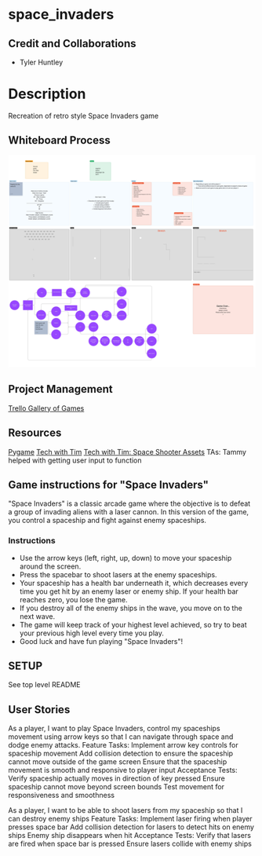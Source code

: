 # space_invaders

## Credit and Collaborations
- Tyler Huntley

# Description
Recreation of retro style Space Invaders game

## Whiteboard Process
![gallery of games wireframe](team-agreement/Wireframe_Gallery_of_Games.jpg)

## Project Management
[Trello Gallery of Games](https://trello.com/invite/b/LdzZM5iA/ATTI95625f9015f7b008a888cf1edde70ac6CBECCA49/401-midterm)

## Resources 
[Pygame](https://www.pygame.org/docs/)
[Tech with Tim](https://www.techwithtim.net/tutorials/game-development-with-python/)
[Tech with Tim: Space Shooter Assets](https://techwithtim.net/wp-content/uploads/2020/04/assets.zip)
TAs: Tammy helped with getting user input to function

## Game instructions for "Space Invaders"
"Space Invaders" is a classic arcade game where the objective is to defeat a group of invading aliens with a laser cannon. In this version of the game, you control a spaceship and fight against enemy spaceships.
### Instructions
- Use the arrow keys (left, right, up, down) to move your spaceship around the screen.
- Press the spacebar to shoot lasers at the enemy spaceships.
- Your spaceship has a health bar underneath it, which decreases every time you get hit by an enemy laser or enemy ship. If your health bar reaches zero, you lose the game.
- If you destroy all of the enemy ships in the wave, you move on to the next wave.
- The game will keep track of your highest level achieved, so try to beat your previous high level every time you play.
- Good luck and have fun playing "Space Invaders"!

## SETUP
See top level README

## User Stories
As a player, I want to play Space Invaders, control my spaceships movement using arrow keys so that I can navigate through space and dodge enemy attacks.
Feature Tasks:
Implement arrow key controls for spaceship movement
Add collision detection to ensure the spaceship cannot move outside of the game screen
Ensure that the spaceship movement is smooth and responsive to player input
Acceptance Tests:
Verify spaceship actually moves in direction of key pressed
Ensure spaceship cannot move beyond screen bounds
Test movement for responsiveness and smoothness

As a player, I want to be able to shoot lasers from my spaceship so that I can destroy enemy ships
Feature Tasks:
Implement laser firing when player presses space bar
Add collision detection for lasers to detect hits on enemy ships
Enemy ship disappears when hit
Acceptance Tests:
Verify that lasers are fired when space bar is pressed
Ensure lasers collide with enemy ships